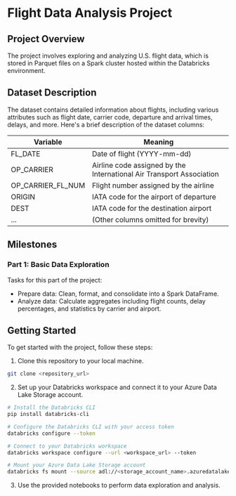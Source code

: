 # Flight Data Analysis Project

## Project Overview

The project involves exploring and analyzing U.S. flight data, which is stored in Parquet files on a Spark cluster hosted within the Databricks environment.

## Dataset Description

The dataset contains detailed information about flights, including various attributes such as flight date, carrier code, departure and arrival times, delays, and more. Here's a brief description of the dataset columns:

| Variable              | Meaning                                                                 |
|-----------------------|-------------------------------------------------------------------------|
| FL_DATE               | Date of flight (YYYY-mm-dd)                                             |
| OP_CARRIER            | Airline code assigned by the International Air Transport Association   |
| OP_CARRIER_FL_NUM     | Flight number assigned by the airline                                    |
| ORIGIN                | IATA code for the airport of departure                                   |
| DEST                  | IATA code for the destination airport                                   |
| ...                   | (Other columns omitted for brevity)                                      |


## Milestones

### Part 1: Basic Data Exploration

Tasks for this part of the project:

- Prepare data: Clean, format, and consolidate into a Spark DataFrame.
- Analyze data: Calculate aggregates including flight counts, delay percentages, and statistics by carrier and airport.

## Getting Started

To get started with the project, follow these steps:

1. Clone this repository to your local machine.

```bash
git clone <repository_url>
```

2. Set up your Databricks workspace and connect it to your Azure Data Lake Storage account.

```bash
# Install the Databricks CLI
pip install databricks-cli

# Configure the Databricks CLI with your access token
databricks configure --token

# Connect to your Databricks workspace
databricks workspace configure --url <workspace_url> --token

# Mount your Azure Data Lake Storage account
databricks fs mount --source adl://<storage_account_name>.azuredatalakestore.net/ --mount-point /mnt/<mount_name>
```

3. Use the provided notebooks to perform data exploration and analysis.

